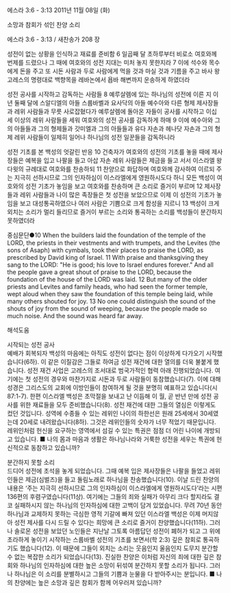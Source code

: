 에스라 3:6 - 3:13 
2011년 11월 08일 (화)

소망과 참회가 섞인 찬양 소리



에스라 3:6 - 3:13 / 새찬송가 208 장


성전이 없는 상황을 인식하고 재료를 준비함
6 일곱째 달 초하루부터 비로소 여호와께 번제를 드렸으나 그 때에 여호와의 성전 지대는 미처 놓지 못한지라 7 이에 석수와 목수에게 돈을 주고 또 시돈 사람과 두로 사람에게 먹을 것과 마실 것과 기름을 주고 바사 왕 고레스의 명령대로 백향목을 레바논에서 욥바 해변까지 운송하게 하였더라

성전 공사를 시작하고 감독하는 사람들
8 예루살렘에 있는 하나님의 성전에 이른 지 이 년 둘째 달에 스알디엘의 아들 스룹바벨과 요사닥의 아들 예수아와 다른 형제 제사장들과 레위 사람들과 무릇 사로잡혔다가 예루살렘에 돌아온 자들이 공사를 시작하고 이십 세 이상의 레위 사람들을 세워 여호와의 성전 공사를 감독하게 하매 9 이에 예수아와 그의 아들들과 그의 형제들과 갓미엘과 그의 아들들과 유다 자손과 헤나닷 자손과 그의 형제 레위 사람들이 일제히 일어나 하나님의 성전 일꾼들을 감독하니라

성전 기초를 본 백성의 엇갈린 반응
10 건축자가 여호와의 성전의 기초를 놓을 때에 제사장들은 예복을 입고 나팔을 들고 아삽 자손 레위 사람들은 제금을 들고 서서 이스라엘 왕 다윗의 규례대로 여호와를 찬송하되 11 찬양으로 화답하며 여호와께 감사하여 이르되 주는 지극히 선하시므로 그의 인자하심이 이스라엘에게 영원하시도다 하니 모든 백성이 여호와의 성전 기초가 놓임을 보고 여호와를 찬송하며 큰 소리로 즐거이 부르며 12 제사장들과 레위 사람들과 나이 많은 족장들은 첫 성전을 보았으므로 이제 이 성전의 기초가 놓임을 보고 대성통곡하였으나 여러 사람은 기쁨으로 크게 함성을 지르니 13 백성이 크게 외치는 소리가 멀리 들리므로 즐거이 부르는 소리와 통곡하는 소리를 백성들이 분간하지 못하였더라

중심문단●10 When the builders laid the foundation of the temple of the LORD, the priests in their vestments and with trumpets, and the Levites (the sons of Asaph) with cymbals, took their places to praise the LORD, as prescribed by David king of Israel. 11 With praise and thanksgiving they sang to the LORD: "He is good; his love to Israel endures forever." And all the people gave a great shout of praise to the LORD, because the foundation of the house of the LORD was laid. 12 But many of the older priests and Levites and family heads, who had seen the former temple, wept aloud when they saw the foundation of this temple being laid, while many others shouted for joy. 13 No one could distinguish the sound of the shouts of joy from the sound of weeping, because the people made so much noise. And the sound was heard far away.

해석도움





시작되는 성전 공사  
예배가 회복되자 백성의 마음에는 아직도 성전이 없다는 점이 이상하게 다가오기 시작했습니다(6하). 이 같은 이질감은 그들로 하여금 성전 재건에 대한 열의를 더욱 불붙게 했습니다. 성전 재건 사업은 고레스의 조서대로 범국가적인 협력 아래 진행되었습니다. 여기에는 첫 성전의 경우와 마찬가지로 시돈과 두로 사람들이 동참했습니다(7). 이에 대해 성경은 그리스도의 교회에 이방인들이 참여하게 될 것을 분명히 예표하고 있습니다(시 87:1-7). 한편 이스라엘 백성은 초막절을 보내고 난 이듬해 이 월, 곧 반년 만에 성전 공사를 위한 재료들을 모두 준비했습니다(8). 성전 재건에 대한 그들의 열심은 이렇게도 컸던 것입니다. 성역에 수종들 수 있는 레위인 나이의 하한선은 원래 25세에서 30세였는데 20세로 내려왔습니다(8하). 그것은 레위인들의 숫자가 너무 적었기 때문입니다. 레위인처럼 헌신을 요구하는 영역에서 섬길 수 있는 특권은 점점 더 어린 나이에 개방되고 있습니다.
■ 나의 몸과 마음과 생활은 하나님나라와 거룩한 성전을 세우는 특권에 헌신적으로 동참하고 있습니까?

분간하지 못할 소리  
드디어 성전에 초석을 놓게 되었습니다. 그때 예복 입은 제사장들은 나팔을 들었고 레위인들은 제금(심벌즈)을 들고 돌림노래로 하나님을 찬송했습니다(10). 이날 드린 찬양의 내용은 ‘주는 지극히 선하시므로 그의 인자하심이 이스라엘에게 영원하시도다’라는 시편 136편의 후렴구였습니다(11상). 여기에는 그들의 죄와 실패가 아무리 크다 할지라도 결코 실패하시지 않는 하나님의 인자하심에 대한 고백이 담겨 있었습니다. 무려 70년 동안 하나님과 교제하지 못하는 극심한 영적 기갈에 빠져 있던 이스라엘 백성은 이제 머지않아 성전 제사를 다시 드릴 수 있다는 희망에 큰 소리로 즐거이 찬양했습니다(11하). 그러나 솔로몬 성전을 보았던 노인들은 지난날 그토록 아름답던 성전이 폐허가 되고 그 위에 초라하게 놓이기 시작하는 스룹바벨 성전의 기초를 보면서(학 2:3) 깊은 참회로 통곡하기도 했습니다(12). 이 때문에 그들이 외치는 소리는 웃음인지 울음인지 도무지 분간할 수 없는 복잡한 소리가 되었습니다(13). 진실한 찬양은 이처럼 자신의 죄에 대한 깊은 참회와 하나님의 인자하심에 대한 높은 소망이 뒤섞여 분간하지 못할 소리가 됩니다. 그러나 하나님은 이 소리를 분별하시고 그들의 기쁨과 눈물을 다 받아주시는 분입니다.
■ 나의 찬양에는 높은 소망과 깊은 참회가 함께 어우러져 있습니까?